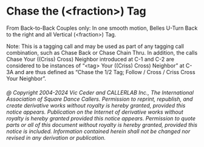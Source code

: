 
# Chase the (\<fraction>) Tag

From Back-to-Back Couples only:
In one smooth motion, Belles U-Turn Back to the right
and all Vertical (\<fraction>) Tag.

Note: This is a tagging call and may be used as part
of any tagging call combination, such as Chase Back or Chase Chain Thru.
In addition, the calls Chase Your ((Criss) Cross) Neighbor
introduced at C-1 and C-2 are considered to be instances of
“\<tag> Your ((Criss) Cross) Neighbor” at C-3A
and are thus defined as “Chase the 1/2 Tag;
Follow / Cross / Criss Cross Your Neighbor”.

###### @ Copyright 2004-2024 Vic Ceder and CALLERLAB Inc., The International Association of Square Dance Callers. Permission to reprint, republish, and create derivative works without royalty is hereby granted, provided this notice appears. Publication on the Internet of derivative works without royalty is hereby granted provided this notice appears. Permission to quote parts or all of this document without royalty is hereby granted, provided this notice is included. Information contained herein shall not be changed nor revised in any derivation or publication.
